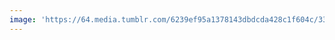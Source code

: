 ```yaml
---
image: 'https://64.media.tumblr.com/6239ef95a1378143dbdcda428c1f604c/33a199f75a5d452c-f1/s1280x1920/045acef5598f4fcc6a38e6fffdeeb7fa8bad7316.jpg'
---
```

